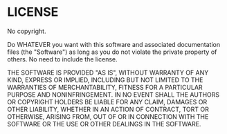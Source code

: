 # LICENSE

No copyright.

Do WHATEVER you want with this software and associated documentation files (the "Software") as long as you do not violate the private property of others. No need to include the license.

THE SOFTWARE IS PROVIDED "AS IS", WITHOUT WARRANTY OF ANY KIND, EXPRESS OR IMPLIED, INCLUDING BUT NOT LIMITED TO THE WARRANTIES OF MERCHANTABILITY, FITNESS FOR A PARTICULAR PURPOSE AND NONINFRINGEMENT. IN NO EVENT SHALL THE AUTHORS OR COPYRIGHT HOLDERS BE LIABLE FOR ANY CLAIM, DAMAGES OR OTHER LIABILITY, WHETHER IN AN ACTION OF CONTRACT, TORT OR OTHERWISE, ARISING FROM, OUT OF OR IN CONNECTION WITH THE SOFTWARE OR THE USE OR OTHER DEALINGS IN THE SOFTWARE.
